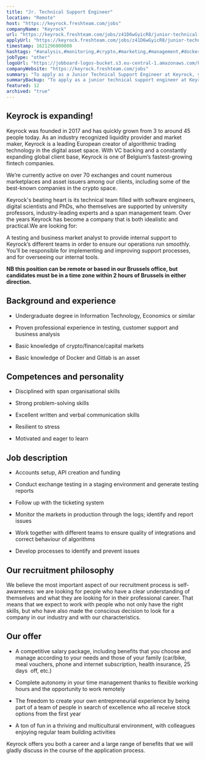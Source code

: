 ```yaml
---
title: "Jr. Technical Support Engineer"
location: "Remote"
host: "https://keyrock.freshteam.com/jobs"
companyName: "Keyrock"
url: "https://keyrock.freshteam.com/jobs/z41D6wGyicR8/junior-technical-support-engineer-remote-possible"
applyUrl: "https://keyrock.freshteam.com/jobs/z41D6wGyicR8/junior-technical-support-engineer-remote-possible#applicant-form"
timestamp: 1621296000000
hashtags: "#analysis,#monitoring,#crypto,#marketing,#management,#docker,#office,#operations,#finance"
jobType: "other"
logoUrl: "https://jobboard-logos-bucket.s3.eu-central-1.amazonaws.com/keyrock"
companyWebsite: "https://keyrock.freshteam.com/jobs"
summary: "To apply as a Junior Technical Support Engineer at Keyrock, you preferably need to have proven professional experience in testing, customer support and business analysis."
summaryBackup: "To apply as a junior technical support engineer at Keyrock, you preferably need to have some knowledge of: #marketing, #management, #docker."
featured: 12
archived: "true"
---
```


## Keyrock is expanding!

Keyrock was founded in 2017 and has quickly grown from 3 to around 45 people today. As an industry recognized liquidity provider and market maker, Keyrock is a leading European creator of algorithmic trading technology in the digital asset space. With VC backing and a constantly expanding global client base, Keyrock is one of Belgium’s fastest-growing fintech companies.

We’re currently active on over 70 exchanges and count numerous marketplaces and asset issuers among our clients, including some of the best-known companies in the crypto space.

Keyrock's beating heart is its technical team filled with software engineers, digital scientists and PhDs, who themselves are supported by university professors, industry-leading experts and a span management team. Over the years Keyrock has become a company that is both idealistic and practical.We are looking for:

A testing and business market analyst to provide internal support to Keyrock’s different teams in order to ensure our operations run smoothly. You’ll be responsible for implementing and improving support processes, and for overseeing our internal tools.

**NB this position can be remote or based in our Brussels office, but candidates must be in a time zone within 2 hours of Brussels in either direction.**

## Background and experience

*   Undergraduate degree in Information Technology, Economics or similar
    
*   Proven professional experience in testing, customer support and business analysis
    
*   Basic knowledge of crypto/finance/capital markets
    
*   Basic knowledge of Docker and Gitlab is an asset
    

## Competences and personality

*   Disciplined with span organisational skills
    
*   Strong problem-solving skills
    
*   Excellent written and verbal communication skills
    
*   Resilient to stress
    
*   Motivated and eager to learn
    

## Job description

*   Accounts setup, API creation and funding
    
*   Conduct exchange testing in a staging environment and generate testing reports
    
*   Follow up with the ticketing system
    
*   Monitor the markets in production through the logs; identify and report issues
    
*   Work together with different teams to ensure quality of integrations and correct behaviour of algorithms
*   Develop processes to identify and prevent issues 
    

## Our recruitment philosophy

We believe the most important aspect of our recruitment process is self-awareness: we are looking for people who have a clear understanding of themselves and what they are looking for in their professional career. That means that we expect to work with people who not only have the right skills, but who have also made the conscious decision to look for a company in our industry and with our characteristics.

## Our offer

*   A competitive salary package, including benefits that you choose and manage according to your needs and those of your family (car/bike, meal vouchers, phone and internet subscription, health insurance, 25 days  off, etc.) 
    
*   Complete autonomy in your time management thanks to flexible working hours and the opportunity to work remotely 
    
*   The freedom to create your own entrepreneurial experience by being part of a team of people in search of excellence who all receive stock options from the first year
    
*   A ton of fun in a thriving and multicultural environment, with colleagues enjoying regular team building activities 
    

Keyrock offers you both a career and a large range of benefits that we will gladly discuss in the course of the application process.
